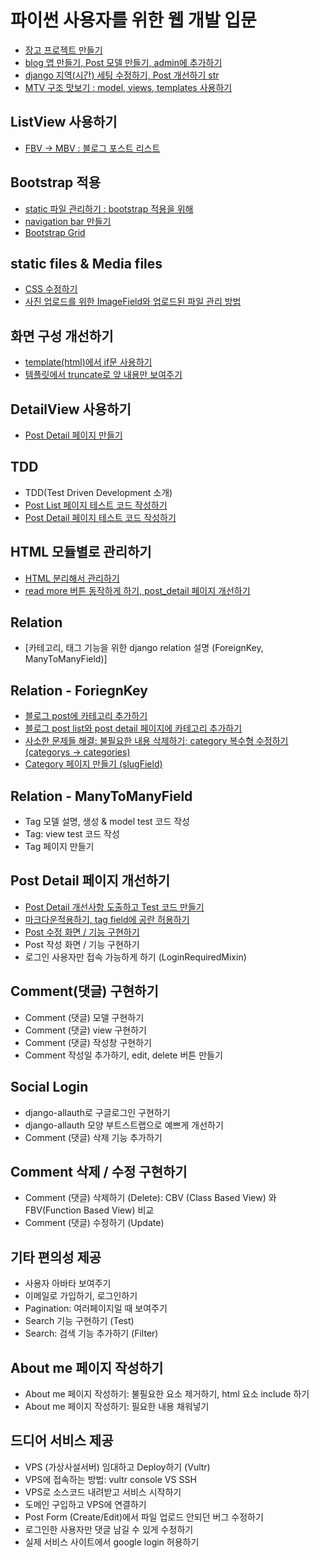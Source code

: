 # 파이썬 사용자를 위한 웹 개발 입문

- [장고 프로젝트 만들기](log/make_django_project.md)
- [blog 앱 만들기, Post 모델 만들기, admin에 추가하기](log/make_blog.md)
- [django 지역(시간) 세팅 수정하기, Post 개선하기 str](log/django_time_setting.md)
- [MTV 구조 맛보기 : model, views, templates 사용하기](log/model_views_templates.md)

## ListView 사용하기

- [FBV -> MBV : 블로그 포스트 리스트](log/from_FBV_to_MBV_make_blog_post_list.md)

## Bootstrap 적용

- [static 파일 관리하기 : bootstrap 적용을 위해](log/manage_static_file_to_adapt_bootstrap.md)
- [navigation bar 만들기](log/navigation_bar.md)
- [Bootstrap Grid](log/bootstrap_grid.md)

## static files & Media files
- [CSS 수정하기](log/revise_css.md)
- [사진 업로드를 위한 ImageField와 업로드된 파일 관리 방법](log/ImageField_to_upload_iamge.md)

## 화면 구성 개선하기
- [template(html)에서 if문 사용하기](log/use_if_in_template.md)
- [템플릿에서 truncate로 앞 내용만 보여주기](log/use_truncate.md)

## DetailView 사용하기

- [Post Detail 페이지 만들기](log/make_post_detail.md)

## TDD

- TDD(Test Driven Development 소개)
- [Post List 페이지 테스트 코드 작성하기](log/page_test_code_partA.md)
- [Post Detail 페이지 테스트 코드 작성하기](log/detail_test_code.md)

## HTML 모듈별로 관리하기

- [HTML 분리해서 관리하기](log/divide_html.md)
- [read more 버튼 동작하게 하기, post_detail 페이지 개선하기](log/read_more_button_post_detail.md)

## Relation
- [카테고리, 태그 기능을 위한 django relation 설명 (ForeignKey, ManyToManyField)]


## Relation - ForiegnKey

- [블로그 post에 카테고리 추가하기](log/add_category.md)
- [블로그 post list와 post detail 페이지에 카테고리 추가하기](log/add_category_to_post_list_to_post_detail.md)
- [사소한 문제들 해결: 불필요한 내용 삭제하기; category 복수형 수정하기 (categorys -> categories)](log/revise_category.md)
- [Category 페이지 만들기 (slugField)](log/category_page.md)


## Relation - ManyToManyField

- Tag 모델 설명, 생성 & model test 코드 작성
- Tag: view test 코드 작성
- Tag 페이지 만들기

## Post Detail 페이지 개선하기

- [Post Detail 개선사항 도출하고 Test 코드 만들기](log/revise_post_detail_and_make_test_code.md)
- [마크다운적용하기, tag field에 공란 허용하기](log/adopt_markdown_and_arrow_tag_field_blank.md)
- [Post 수정 화면 / 기능 구현하기](log/revise_post.md)
- Post 작성 화면 / 기능 구현하기
- 로그인 사용자만 접속 가능하게 하기 (LoginRequiredMixin)


## Comment(댓글) 구현하기

- Comment (댓글) 모델 구현하기
- Comment (댓글) view 구현하기
- Comment (댓글) 작성창 구현하기
- Comment 작성일 추가하기, edit, delete 버튼 만들기

## Social Login

- django-allauth로 구글로그인 구현하기
- django-allauth 모양 부트스트랩으로 예쁘게 개선하기
- Comment (댓글) 삭제 기능 추가하기

## Comment 삭제 / 수정 구현하기

- Comment (댓글) 삭제하기 (Delete): CBV (Class Based View) 와 FBV(Function Based View) 비교
- Comment (댓글) 수정하기 (Update)

## 기타 편의성 제공

- 사용자 아바타 보여주기
- 이메일로 가입하기, 로그인하기
- Pagination: 여러페이지일 때 보여주기
- Search 기능 구현하기 (Test)
- Search: 검색 기능 추가하기 (Filter)

## About me 페이지 작성하기

- About me 페이지 작성하기: 불필요한 요소 제거하기, html 요소 include 하기
- About me 페이지 작성하기: 필요한 내용 채워넣기

## 드디어 서비스 제공

- VPS (가상사설서버) 임대하고 Deploy하기 (Vultr)
- VPS에 접속하는 방법: vultr console VS SSH
- VPS로 소스코드 내려받고 서비스 시작하기
- 도메인 구입하고 VPS에 연결하기
- Post Form (Create/Edit)에서 파일 업로드 안되던 버그 수정하기
- 로그인한 사용자만 댓글 남길 수 있게 수정하기
- 실제 서비스 사이트에서 google login 허용하기